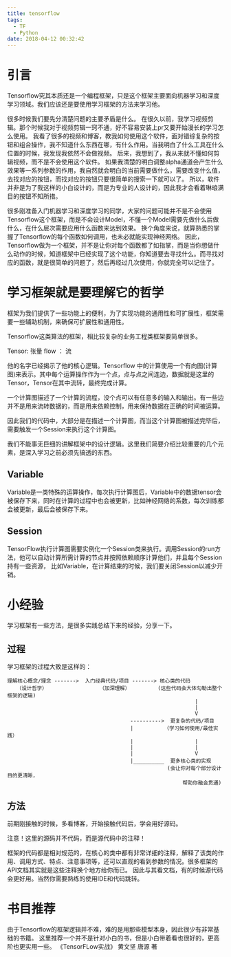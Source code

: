 ```yaml
---
title: tensorflow
tags:
  - TF
  - Python
date: 2018-04-12 00:32:42
---
```



# 引言

Tensorflow究其本质还是一个编程框架，只是这个框架主要面向机器学习和深度学习领域。我们应该还是要使用学习框架的方法来学习他。

很多时候我们要先分清楚问题的主要矛盾是什么。
在很久以前，我学习视频剪辑。那个时候我对于视频剪辑一窍不通，好不容易安装上pr又要开始漫长的学习怎么使用。
我看了很多的视频和博客，教我如何使用这个软件，面对错综复杂的按钮和组合操作，我不知道什么东西在哪，有什么作用。当我明白了什么工具在什么位置的时候，我发现我依然不会做视频。
后来，我想到了，我从来就不懂如何剪辑视频，而不是不会使用这个软件。
如果我清楚的明白调整alpha通道会产生什么效果等一系列参数的作用，我自然就会明白的当前需要做什么，需要改变什么值，去找对应的按钮，而找对应的按钮只要很简单的搜索一下就可以了。
所以，软件并非是为了我这样的小白设计的，而是为专业的人设计的，因此我才会看着琳琅满目的按钮不知所措。

很多刚准备入门机器学习和深度学习的同学，大家的问题可能并不是不会使用Tensorflow这个框架，而是不会设计Model，不懂一个Model需要先做什么后做什么，在什么层次需要应用什么函数来达到效果。
换个角度来说，就算熟悉的掌握了Tensorflow的每个函数如何调用，也未必就能实现神经网络。
因此，Tensorflow做为一个框架，并不是让你对每个函数都了如指掌，而是当你想做什么动作的时候，知道框架中已经实现了这个功能，你知道要去寻找什么。而寻找对应的函数，就是很简单的问题了，然后再经过几次使用，你就完全可以记住了。

# 学习框架就是要理解它的哲学

框架为我们提供了一些功能上的便利，为了实现功能的通用性和可扩展性，框架需要一些辅助机制，来确保可扩展性和通用性。

Tensorflow这类算法的框架，相比较复杂的业务工程类框架要简单很多。

Tensor: 张量
flow ： 流

他的名字已经揭示了他的核心逻辑。Tensorflow 中的计算使用一个有向图(计算图)来表示。其中每个运算操作作为一个点，点与点之间连边，数据就是这里的Tensor，Tensor在其中流转，最终完成计算。

一个计算图描述了一个计算的流程，没个点可以有任意多的输入和输出。有一些边并不是用来流转数据的，而是用来依赖控制，用来保持数据在正确的时间被运算。

因此我们的代码中，大部分是在描述一个计算图，而当这个计算图被描述完毕后，需要触发一个Session来执行这个计算图。

我们不能事无巨细的讲解框架中的设计逻辑。这里我们简要介绍比较重要的几个元素，是深入学习之前必须先搞透的东西。

## Variable

Variable是一类特殊的运算操作，每次执行计算图后，Variable中的数据tensor会被保存下来，同时在计算的过程中也会被更新，比如神经网络的系数，每次训练都会被更新，最后会被保存下来。

## Session

TensorFlow执行计算图需要实例化一个Session类来执行。调用Session的run方法，他可以自动计算所需计算的节点并按照依赖顺序计算他们，并且每个Session持有一些资源， 比如Variable，在计算结束的时候，我们要关闭Session以减少开销。


# 小经验

学习框架有一些方法，是很多实践总结下来的经验，分享一下。

## 过程

学习框架的过程大致是这样的：

    理解核心概念/理念 ------->  入门经典代码/项目 -------> 核心类的代码
       （设计哲学）                 （加深理解）         (这些代码会大体勾勒出整个框架的逻辑)
                                                                 |
                                                                 |
                                                                 V
                                            ---------->  更复杂的代码/项目
                                            |          （学习如何使用/最佳实践）
                                            |                    |
                                            |                    |
                                            |                    V
                                            |__________  更多核心类的实现
                                                        (会让你对每个部分设计目的更清晰，
                                                             帮助你融会贯通)


## 方法

前期刚接触的时候，多看博客，开始接触代码后，学会用好源码。

注意！这里的源码并不代码，而是源代码中的注释！

框架的代码都是相对规范的，在核心的类中都有非常详细的注释，解释了该类的作用、调用方式、特点、注意事项等，还可以直观的看到参数的情况。很多框架的API文档其实就是这些注释换个地方给你而已。
因此与其看文档，有的时候源代码会更好用。当然你需要熟练的使用IDE和代码跳转。

# 书目推荐

由于Tensorflow的框架逻辑并不难，难的是用那些模型本身，因此很少有非常基础的书籍。
这里推荐一个并不是针对小白的书，但是小白带着看也很好的，更高阶也更实用一些。
《TensorFLow实战》 黄文坚 唐源 著


